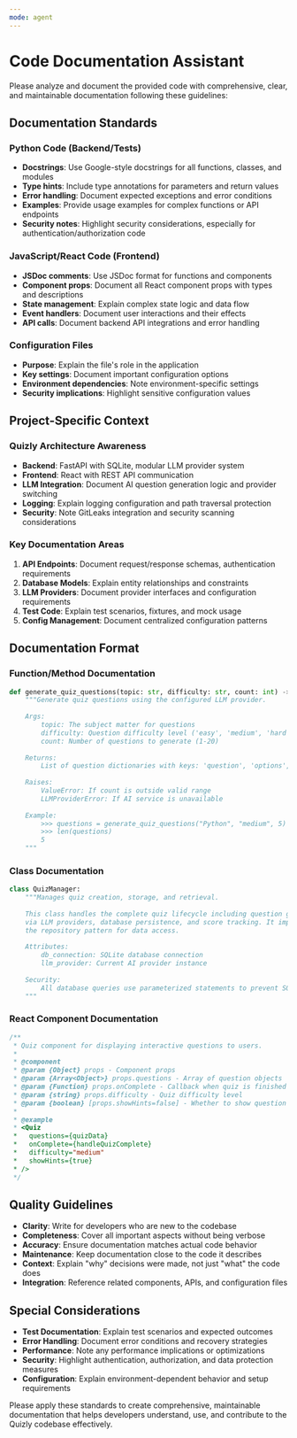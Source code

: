 ```yaml
---
mode: agent
---
```


# Code Documentation Assistant

Please analyze and document the provided code with comprehensive, clear, and maintainable documentation following these guidelines:

## Documentation Standards

### Python Code (Backend/Tests)
- **Docstrings**: Use Google-style docstrings for all functions, classes, and modules
- **Type hints**: Include type annotations for parameters and return values
- **Error handling**: Document expected exceptions and error conditions
- **Examples**: Provide usage examples for complex functions or API endpoints
- **Security notes**: Highlight security considerations, especially for authentication/authorization code

### JavaScript/React Code (Frontend)
- **JSDoc comments**: Use JSDoc format for functions and components
- **Component props**: Document all React component props with types and descriptions
- **State management**: Explain complex state logic and data flow
- **Event handlers**: Document user interactions and their effects
- **API calls**: Document backend API integrations and error handling

### Configuration Files
- **Purpose**: Explain the file's role in the application
- **Key settings**: Document important configuration options
- **Environment dependencies**: Note environment-specific settings
- **Security implications**: Highlight sensitive configuration values

## Project-Specific Context

### Quizly Architecture Awareness
- **Backend**: FastAPI with SQLite, modular LLM provider system
- **Frontend**: React with REST API communication
- **LLM Integration**: Document AI question generation logic and provider switching
- **Logging**: Explain logging configuration and path traversal protection
- **Security**: Note GitLeaks integration and security scanning considerations

### Key Documentation Areas
1. **API Endpoints**: Document request/response schemas, authentication requirements
2. **Database Models**: Explain entity relationships and constraints
3. **LLM Providers**: Document provider interfaces and configuration requirements
4. **Test Code**: Explain test scenarios, fixtures, and mock usage
5. **Config Management**: Document centralized configuration patterns

## Documentation Format

### Function/Method Documentation
```python
def generate_quiz_questions(topic: str, difficulty: str, count: int) -> List[Dict]:
    """Generate quiz questions using the configured LLM provider.
    
    Args:
        topic: The subject matter for questions
        difficulty: Question difficulty level ('easy', 'medium', 'hard')
        count: Number of questions to generate (1-20)
        
    Returns:
        List of question dictionaries with keys: 'question', 'options', 'correct_answer'
        
    Raises:
        ValueError: If count is outside valid range
        LLMProviderError: If AI service is unavailable
        
    Example:
        >>> questions = generate_quiz_questions("Python", "medium", 5)
        >>> len(questions)
        5
    """
```

### Class Documentation
```python
class QuizManager:
    """Manages quiz creation, storage, and retrieval.
    
    This class handles the complete quiz lifecycle including question generation
    via LLM providers, database persistence, and score tracking. It implements
    the repository pattern for data access.
    
    Attributes:
        db_connection: SQLite database connection
        llm_provider: Current AI provider instance
        
    Security:
        All database queries use parameterized statements to prevent SQL injection.
    """
```

### React Component Documentation
```javascript
/**
 * Quiz component for displaying interactive questions to users.
 * 
 * @component
 * @param {Object} props - Component props
 * @param {Array<Object>} props.questions - Array of question objects
 * @param {Function} props.onComplete - Callback when quiz is finished
 * @param {string} props.difficulty - Quiz difficulty level
 * @param {boolean} [props.showHints=false] - Whether to show question hints
 * 
 * @example
 * <Quiz 
 *   questions={quizData} 
 *   onComplete={handleQuizComplete}
 *   difficulty="medium"
 *   showHints={true}
 * />
 */
```

## Quality Guidelines

- **Clarity**: Write for developers who are new to the codebase
- **Completeness**: Cover all important aspects without being verbose
- **Accuracy**: Ensure documentation matches actual code behavior
- **Maintenance**: Keep documentation close to the code it describes
- **Context**: Explain "why" decisions were made, not just "what" the code does
- **Integration**: Reference related components, APIs, and configuration files

## Special Considerations

- **Test Documentation**: Explain test scenarios and expected outcomes
- **Error Handling**: Document error conditions and recovery strategies
- **Performance**: Note any performance implications or optimizations
- **Security**: Highlight authentication, authorization, and data protection measures
- **Configuration**: Explain environment-dependent behavior and setup requirements

Please apply these standards to create comprehensive, maintainable documentation that helps developers understand, use, and contribute to the Quizly codebase effectively.

